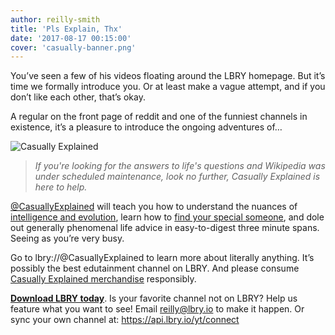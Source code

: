 ```yaml
---
author: reilly-smith
title: 'Pls Explain, Thx'
date: '2017-08-17 00:15:00'
cover: 'casually-banner.png'
---
```

You’ve seen a few of his videos floating around the LBRY homepage. But it’s time we formally introduce you. Or at least make a vague attempt, and if you don’t like each other, that’s okay.

A regular on the front page of reddit and one of the funniest channels in existence, it’s a pleasure to introduce the ongoing adventures of…

![Casually Explained](/img/news/casually-blog-inline.jpg)

>*If you're looking for the answers to life's questions and Wikipedia was under scheduled maintenance, look no further, Casually Explained is here to help.*

[@CasuallyExplained](https://dir.block.ng/%40CasuallyExplained) will teach you how to understand the nuances of [intelligence and evolution](lbry://thespectrumofintelligence#300e83787c03a5edc6dd64c6697ab2dfb5d825e1), learn how to [find your special someone](lbry://findingtheone#da5856c57536f12917f62cedb06e1cd87288020e), and dole out generally phenomenal life advice in easy-to-digest three minute spans. Seeing as you’re very busy.

Go to lbry://@CasuallyExplained to learn more about literally anything. It’s possibly the best edutainment channel on LBRY. And please consume [Casually Explained merchandise](http://casuallyexplained.com/) responsibly.

**[Download LBRY today](https://lbry.io/get)**. Is your favorite channel not on LBRY? Help us feature what you want to see! Email reilly@lbry.io to make it happen. Or sync your own channel at: https://api.lbry.io/yt/connect
